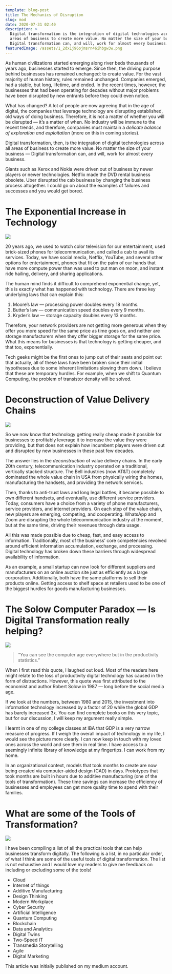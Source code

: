 ```yaml
---
template: blog-post
title: The Mechanics of Disruption
slug: mod
date: 2020-07-31 02:40
description: >
  Digital transformation is the integration of digital technologies across all
  areas of business to create more value. No matter the size of your business —
  Digital transformation can, and will, work for almost every business.
featuredImage: /assets/1_2dx1j96ojmsrn46ihbgw3w.png
---
```

<!--StartFragment-->

As human civilizations started emerging along river beds thousands of years ago, businesses started to emerge. Since then, the driving purpose behind businesses has remained unchanged: to create value. For the vast majority of human history, rules remained unchanged. Companies emerged, had a stable, but long, lifetime, and ended. In the recent times, however, the businesses that had been operating for decades without major problems have been disrupted by new entrants before they could even notice.

What has changed? A lot of people are now agreeing that in the age of digital, the companies that leverage technology are disrupting established, old ways of doing business. Therefore, it is not a matter of whether you will be disrupted — it’s a matter of when. No industry will be immune to the recent trends, and therefore, companies must maintain a *delicate balance of exploration and exploitation* (more on this in coming stories).

Digital transformation, then, is the integration of digital technologies across all areas of business to create more value. No matter the size of your business — Digital transformation can, and will, work for almost every business.

Giants such as Xerox and Nokia were driven out of business by newer players or newer technologies. Netflix made the DVD rental business obsolete. Uber disrupted the cab business by changing the business process altogether. I could go on about the examples of failures and successes and you would get bored.

# **The Exponential Increase in Technology**

![](https://miro.medium.com/max/1400/1*1auOJ6FLjDIn81i1HTHWTg.png)

20 years ago, we used to watch color television for our entertainment, used brick-sized phones for telecommunication, and called a cab to avail its services. Today, we have social media, Netflix, YouTube, and several other options for entertainment, phones that fit on the palm of our hands that have more compute power than was used to put man on moon, and instant ride hailing, delivery, and sharing applications.

The human mind finds it difficult to comprehend exponential change, yet, this is exactly what has happened with technology. There are three key underlying laws that can explain this:

1. Moore’s law — processing power doubles every 18 months.
2. Butter’s law — communication speed doubles every 9 months.
3. Kryder’s law — storage capacity doubles every 13 months.

Therefore, your network providers are not getting more generous when they offer you more speed for the same price as time goes on, and neither are storage manufacturers when they offer bigger storage for the same price. What this means for businesses is that technology is getting cheaper, and that too, exponentially.

Tech geeks might be the first ones to jump out of their seats and point out that actually, all of these laws have been broken since their initial hypotheses due to some inherent limitations slowing them down. I believe that these are temporary hurdles. For example, when we shift to Quantum Computing, the problem of transistor density will be solved.

# Deconstruction of Value Delivery Chains

![](https://miro.medium.com/max/1400/1*pXnmrBbDxQaY5hqNxKcb4g.png)

So we now know that technology getting really cheap made it possible for businesses to profitably leverage it to increase the value they were providing, but that does not explain how incumbent players were driven out and disrupted by new businesses in these past few decades.

The answer lies in the *deconstruction* of value delivery chains. In the early 20th century, telecommunication industry operated on a traditional, vertically stacked structure. The Bell industries (now AT&T) completely dominated the whole value chain in USA from physically wiring the homes, manufacturing the handsets, and providing the network services.

Then, thanks to anti-trust laws and long legal battles, it became possible to own different handsets, and eventually, use different service providers. Today, consumers have a choice from a variety of phone manufacturers, service providers, and internet providers. On each step of the value chain, new players are emerging, competing, and cooperating. WhatsApp and Zoom are disrupting the whole telecommunication industry at the moment, but at the same time, driving their revenues through data usage.

All this was made possible due to cheap, fast, and easy access to information. Traditionally, most of the business’ core competencies revolved around efficient information accumulation, exchange, and processing. Digital technology has broken down these barriers through widespread availability of information.

As an example, a small startup can now look for different suppliers and manufacturers on an online auction site just as efficiently as a large corporation. Additionally, both have the same platforms to sell their products online. Getting access to shelf space at retailers used to be one of the biggest hurdles for goods manufacturing businesses.

# **The Solow Computer Paradox — Is Digital Transformation really helping?**

![](https://miro.medium.com/max/1400/1*3GTOeGd4E5e0DZUAH2142Q.png)

> “You can see the computer age everywhere but in the productivity statistics.”

When I first read this quote, I laughed out loud. Most of the readers here might relate to the loss of productivity digital technology has caused in the form of distractions. However, this quote was first attributed to the economist and author Robert Solow in 1987 — long before the social media age.

If we look at the numbers, between 1980 and 2015, the investment into information technology increased by a factor of 20 while the global GDP has barely increased 3x. You can find complete books on this very topic, but for our discussion, I will keep my argument really simple.

I learnt in one of my college classes at IBA that GDP is a very narrow measure of progress. If I weigh the overall impact of technology in my life, I would see the picture more clearly. I can now keep in touch with my loved ones across the world and see them in real time. I have access to a seemingly infinite library of knowledge at my fingertips. I can work from my home.

In an organizational context, models that took months to create are now being created via computer-aided design (CAD) in days. Prototypes that took months are built in hours due to additive manufacturing (one of the tools of transformation). These time savings can increase the efficiency of businesses and employees can get more quality time to spend with their families.

# What are some of the Tools of Transformation?

![](https://miro.medium.com/max/1400/1*pALYvY0B-nRPkt16Ejn_CA.png)

I have been compiling a list of all the practical tools that can help businesses transform digitally. The following is a list, in no particular order, of what I think are some of the useful tools of digital transformation. The list is not exhaustive and I would love my readers to give me feedback on including or excluding some of the tools!

* Cloud
* Internet of things
* Additive Manufacturing
* Design Thinking
* Modern Workplace
* Cyber Security
* Artificial Intelligence
* Quantum Computing
* Blockchain
* Data and Analytics
* Digital Twins
* Two-Speed IT
* Transmedia Storytelling
* Agile
* Digital Marketing

This article was initially published on my medium account.

<!--EndFragment-->